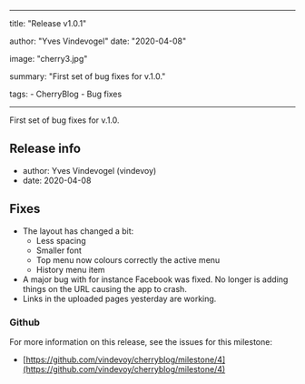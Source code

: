 ---

title: "Release v1.0.1"

author: "Yves Vindevogel"
date: "2020-04-08"

image: "cherry3.jpg"

summary: "First set of bug fixes for v.1.0."

tags:
    - CherryBlog
    - Bug fixes
    
----------

First set of bug fixes for v.1.0.

## Release info

- author: Yves Vindevogel (vindevoy)
- date: 2020-04-08

## Fixes

- The layout has changed a bit:
    - Less spacing
    - Smaller font
    - Top menu now colours correctly the active menu   
    - History menu item
- A major bug with for instance Facebook was fixed.  No longer is adding things on the URL causing the app to crash.
- Links in the uploaded pages yesterday are working.

### Github 

For more information on this release, see the issues for this milestone:

- [https://github.com/vindevoy/cherryblog/milestone/4](https://github.com/vindevoy/cherryblog/milestone/4)